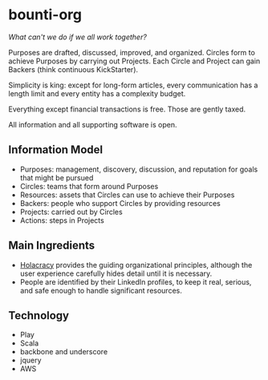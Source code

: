 bounti-org
==========

_What can't we do if we all work together?_

Purposes are drafted, discussed, improved, and organized.
Circles form to achieve Purposes by carrying out Projects.
Each Circle and Project can gain Backers (think continuous KickStarter).

Simplicity is king: except for long-form articles, every communication has a length limit
and every entity has a complexity budget.

Everything except financial transactions is free. Those are gently taxed.

All information and all supporting software is open.

Information Model
-----------------

* Purposes: management, discovery, discussion, and reputation for goals that might be pursued
* Circles: teams that form around Purposes
* Resources: assets that Circles can use to achieve their Purposes
* Backers: people who support Circles by providing resources
* Projects: carried out by Circles
* Actions: steps in Projects

Main Ingredients
----------------

* [Holacracy](http://holacracy.org/) provides the guiding organizational principles, 
  although the user experience carefully hides detail until it is necessary.
* People are identified by their LinkedIn profiles, to keep it real, serious, 
  and safe enough to handle significant resources.

Technology
----------
* Play
* Scala
* backbone and underscore
* jquery
* AWS
